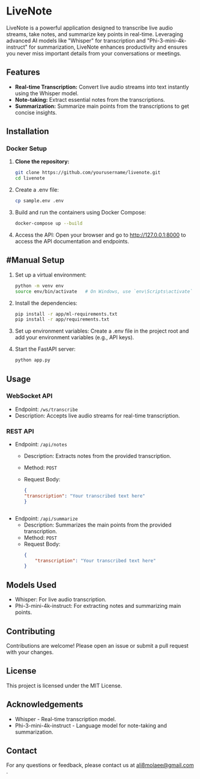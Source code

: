 # LiveNote

LiveNote is a powerful application designed to transcribe live audio streams, take notes, and summarize key points in real-time. Leveraging advanced AI models like "Whisper" for transcription and "Phi-3-mini-4k-instruct" for summarization, LiveNote enhances productivity and ensures you never miss important details from your conversations or meetings.

## Features

- **Real-time Transcription:** Convert live audio streams into text instantly using the Whisper model.
- **Note-taking:** Extract essential notes from the transcriptions.
- **Summarization:** Summarize main points from the transcriptions to get concise insights.

## Installation

### Docker Setup

1. **Clone the repository:**
   ```bash
   git clone https://github.com/yourusername/livenote.git
   cd livenote
   ```

2. Create a .env file:
    ```bash
    cp sample.env .env
    ```

3. Build and run the containers using Docker Compose:

    ```bash
    docker-compose up --build
    ```

4. Access the API:
Open your browser and go to http://127.0.0.1:8000 to access the API documentation and endpoints.

## #Manual Setup

1. Set up a virtual environment:
    ```bash
    python -m venv env
    source env/bin/activate   # On Windows, use `env\Scripts\activate`
    ```

2. Install the dependencies:
    ```bash
    pip install -r app/ml-requirements.txt
    pip install -r app/requirements.txt
    ```

3. Set up environment variables:
    Create a .env file in the project root and add your environment variables (e.g., API keys).

4. Start the FastAPI server:

    ```bash
    python app.py
    ```

## Usage
### WebSocket API
- Endpoint: `/ws/transcribe`
- Description: Accepts live audio streams for real-time transcription.

### REST API
- Endpoint: `/api/notes`
    - Description: Extracts notes from the provided transcription.
    - Method: `POST`
    - Request Body:

        ```json
        {
        "transcription": "Your transcribed text here"
        }
    ```
- Endpoint: `/api/summarize`
    - Description: Summarizes the main points from the provided transcription.
    - Method: `POST`
    - Request Body:
        ```json
        {
            "transcription": "Your transcribed text here"
        }
        ```

## Models Used
- Whisper: For live audio transcription.
- Phi-3-mini-4k-instruct: For extracting notes and summarizing main points.

## Contributing
Contributions are welcome! Please open an issue or submit a pull request with your changes.

## License
This project is licensed under the MIT License.

## Acknowledgements
- Whisper - Real-time transcription model.
- Phi-3-mini-4k-instruct - Language model for note-taking and summarization.

## Contact
For any questions or feedback, please contact us at ali8molaee@gmail.com .